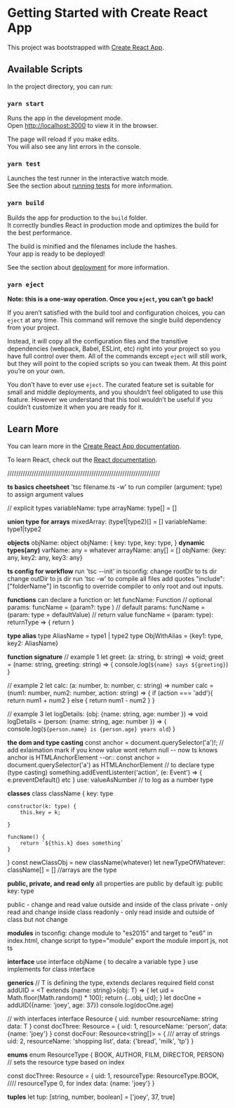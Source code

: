 # Getting Started with Create React App

This project was bootstrapped with [Create React App](https://github.com/facebook/create-react-app).

## Available Scripts

In the project directory, you can run:

### `yarn start`

Runs the app in the development mode.\
Open [http://localhost:3000](http://localhost:3000) to view it in the browser.

The page will reload if you make edits.\
You will also see any lint errors in the console.

### `yarn test`

Launches the test runner in the interactive watch mode.\
See the section about [running tests](https://facebook.github.io/create-react-app/docs/running-tests) for more information.

### `yarn build`

Builds the app for production to the `build` folder.\
It correctly bundles React in production mode and optimizes the build for the best performance.

The build is minified and the filenames include the hashes.\
Your app is ready to be deployed!

See the section about [deployment](https://facebook.github.io/create-react-app/docs/deployment) for more information.

### `yarn eject`

**Note: this is a one-way operation. Once you `eject`, you can’t go back!**

If you aren’t satisfied with the build tool and configuration choices, you can `eject` at any time. This command will remove the single build dependency from your project.

Instead, it will copy all the configuration files and the transitive dependencies (webpack, Babel, ESLint, etc) right into your project so you have full control over them. All of the commands except `eject` will still work, but they will point to the copied scripts so you can tweak them. At this point you’re on your own.

You don’t have to ever use `eject`. The curated feature set is suitable for small and middle deployments, and you shouldn’t feel obligated to use this feature. However we understand that this tool wouldn’t be useful if you couldn’t customize it when you are ready for it.

## Learn More

You can learn more in the [Create React App documentation](https://facebook.github.io/create-react-app/docs/getting-started).

To learn React, check out the [React documentation](https://reactjs.org/).



/////////////////////////////////////////////////////////////////////

**ts basics cheetsheet**
'tsc filename.ts -w' to run compiler
(argument: type) to assign argument values

// explicit types
variableName: type
arrayName: type[] = []

**union type for arrays**
mixedArray: (type1|type2)[] = []
variableName: type1|type2

**objects**
objName: object
objName: {
    key: type,
    key: type,
}
**dynamic types(any)**
varName: any = whatever
arrayName: any[] = []
objName: {key: any, key2: any, key3: any}

**ts config for workflow**
run 'tsc --init'
in tsconfig:
change rootDir to ts dir
change outDir to js dir
run 'tsc -w' to compile all files
add quotes "include": ["folderName"] in tsconfig to override compiler to only root and out inputs.

**functions**
can declare a function or:
let funcName: Function
// optional params:
funcName = (param?: type )
// default params:
funcName = (param: type = defaultValue)
// return value
funcName = (param: type): returnType => {
    return
}

**type alias**
type AliasName = type1 | type2
type ObjWithAlias = {key1: type, key2: AliasName}

**function signature**
// example 1
let greet: (a: string, b: string) => void;
greet = (name: string, greeting: string) => {
    console.log(`${name} says ${greeting}`)
}

// example 2
let calc: (a: number, b: number, c: string) => number
calc = (num1: number, num2: number, action: string) => {
    if (action === 'add'){
        return num1 + num2
    } else {
        return num1 - num2
    }
}

// example 3
let logDetails: (obj: {name: string, age: number }) => void
logDetails = (person: {name: string, age: number }) => {
    console.log(`${person.name} is {person.age} years old`)
}

**the dom and type casting**
const anchor = document.querySelector('a')!; // add exlaimation mark  if you know value wont return null
-- now ts knows anchor is HTMLAnchorElement
--or::
const anchor = document.querySelector('a') as HTMLAnchorElement // to declare type (type casting)
something.addEventListenter('action', (e: Event') => {
    e.preventDefault() etc
}
use: valueAsNumber // to log as a number type

**classes**
class className {
    key: type

    constructor(k: type) {
        this.key = k;
        
    }

    funcName() {
        return `${this.k} does something`
    }
}
const newClassObj = new className(whatever)
let newTypeOfWhatever: className[] = []   //arrays are the type

**public, private, and read only**
all properties are public by default
ig:
public key: type

public - change and read value outside and inside of the class
private - only read and change inside class
readonly - only read inside and outside of class but not change

**modules**
in tsconfig: change module to "es2015" and target to "es6"
in index.html, change script to type="module"
export the module
import js, not ts

**interface**
use interface objName {
    to decalre a variable type
}
use implements for class interface

**generics**
// T is defining the type, extends declares required field
const addUID = <T extends {name: string}>(obj: T) => {
  let uid = Math.floor(Math.random() * 100);
  return {...obj, uid};
}
let docOne = addUID({name: 'joey', age: 37})
console.log(docOne.age)

// with interfaces
interface Resource<T> {
    uid: number
    resourceName: string
    data: T
}
const docThree: Resource<object> = {
    uid: 1,
    resourceName: 'person',
    data: {name: 'joey'}
}
const docFour: Resource<string[]> = {   /// array of strings
    uid: 2,
    resourceName: 'shopping list',
    data: {'bread', 'milk', 'tp'}
}

**enums**
enum ResourceType { BOOK, AUTHOR, FILM, DIRECTOR, PERSON} // sets the resource type based on index

const docThree: Resource<object> = {
    uid: 1,
    resourceType: ResourceType.BOOK,   //// resourceType 0, for index
    data: {name: 'joey'}
}

**tuples**
let tup: [string, number, boolean] = ['joey', 37, true]
